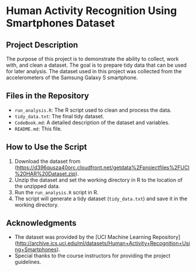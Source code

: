 # Human Activity Recognition Using Smartphones Dataset

## Project Description
The purpose of this project is to demonstrate the ability to collect, 
work with, and clean a dataset. The goal is to prepare tidy data that 
can be used for later analysis. The dataset used in this project was 
collected from the accelerometers of the Samsung Galaxy S smartphone.

## Files in the Repository
- `run_analysis.R`: The R script used to clean and process the data.
- `tidy_data.txt`: The final tidy dataset.
- `CodeBook.md`: A detailed description of the dataset and variables.
- `README.md`: This file.

## How to Use the Script
1. Download the dataset from
(https://d396qusza40orc.cloudfront.net/getdata%2Fprojectfiles%2FUCI%20HAR%20Dataset.zip).
2. Unzip the dataset and set the working directory in R to the location 
	of the unzipped data.
3. Run the `run_analysis.R` script in R.
4. The script will generate a tidy dataset (`tidy_data.txt`) and save 
	it in the working directory.

## Acknowledgments
- The dataset was provided by the [UCI Machine Learning Repository]
(http://archive.ics.uci.edu/ml/datasets/Human+Activity+Recognition+Using+Smartphones).
- Special thanks to the course instructors for providing the project guidelines.
